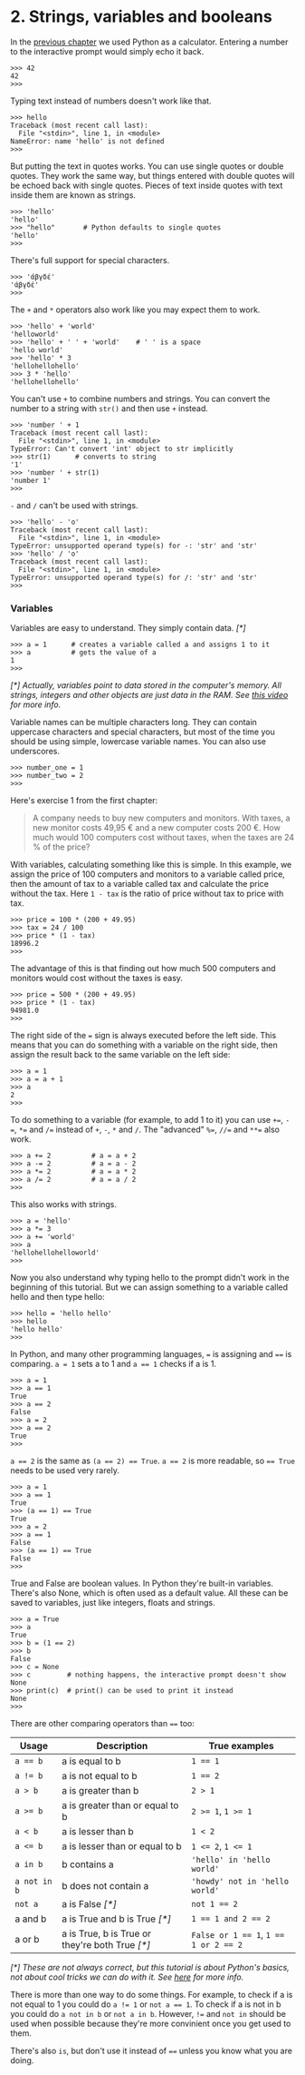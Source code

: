 # 2. Strings, variables and booleans

In the [previous chapter](1.html) we used Python as a calculator. Entering a number to the interactive prompt would simply echo it back.

    >>> 42
    42
    >>>

Typing text instead of numbers doesn't work like that.

    >>> hello
    Traceback (most recent call last):
      File "<stdin>", line 1, in <module>
    NameError: name 'hello' is not defined
    >>>

But putting the text in quotes works. You can use single quotes or double quotes. They work the same way, but things entered with double quotes will be echoed back with single quotes. Pieces of text inside quotes with text inside them are known as strings.

    >>> 'hello'
    'hello'
    >>> "hello"       # Python defaults to single quotes
    'hello'
    >>>

There's full support for special characters.

    >>> 'άβγδέ'
    'άβγδέ'
    >>>

The `+` and `*` operators also work like you may expect them to work.

    >>> 'hello' + 'world'
    'helloworld'
    >>> 'hello' + ' ' + 'world'    # ' ' is a space
    'hello world'
    >>> 'hello' * 3
    'hellohellohello'
    >>> 3 * 'hello'
    'hellohellohello'

You can't use `+` to combine numbers and strings. You can convert the number to a string with `str()` and then use `+` instead.

    >>> 'number ' + 1
    Traceback (most recent call last):
      File "<stdin>", line 1, in <module>
    TypeError: Can't convert 'int' object to str implicitly
    >>> str(1)      # converts to string
    '1'
    >>> 'number ' + str(1)
    'number 1'
    >>>

`-` and `/` can't be used with strings.

    >>> 'hello' - 'o'
    Traceback (most recent call last):
      File "<stdin>", line 1, in <module>
    TypeError: unsupported operand type(s) for -: 'str' and 'str'
    >>> 'hello' / 'o'
    Traceback (most recent call last):
      File "<stdin>", line 1, in <module>
    TypeError: unsupported operand type(s) for /: 'str' and 'str'
    >>>

### Variables

Variables are easy to understand. They simply contain data. _[*]_

    >>> a = 1      # creates a variable called a and assigns 1 to it
    >>> a          # gets the value of a
    1
    >>>

_[*] Actually, variables point to data stored in the computer's memory. All strings, integers and other objects are just data in the RAM. See [this video](https://www.youtube.com/watch?v=_AEJHKGk9ns) for more info._

Variable names can be multiple characters long. They can contain uppercase characters and special characters, but most of the time you should be using simple, lowercase variable names. You can also use underscores.

    >>> number_one = 1
    >>> number_two = 2
    >>>

Here's exercise 1 from the first chapter:

> A company needs to buy new computers and monitors. With taxes, a new monitor costs 49,95 € and a new computer costs 200 €. How much would 100 computers cost without taxes, when the taxes are 24 % of the price?

With variables, calculating something like this is simple. In this example, we assign the price of 100 computers and monitors to a variable called price, then the amount of tax to a variable called tax and calculate the price without the tax. Here `1 - tax` is the ratio of price without tax to price with tax.

    >>> price = 100 * (200 + 49.95)
    >>> tax = 24 / 100
    >>> price * (1 - tax)
    18996.2
    >>>

The advantage of this is that finding out how much 500 computers and monitors would cost without the taxes is easy.

    >>> price = 500 * (200 + 49.95)
    >>> price * (1 - tax)
    94981.0
    >>>

The right side of the `=` sign is always executed before the left side. This means that you can do something with a variable on the right side, then assign the result back to the same variable on the left side:

    >>> a = 1
    >>> a = a + 1
    >>> a
    2
    >>>

To do something to a variable (for example, to add 1 to it) you can use `+=`, `-=`, `*=` and `/=` instead of `+`, `-`, `*` and `/`. The "advanced" `%=`, `//=` and `**=` also work.

    >>> a += 2          # a = a + 2
    >>> a -= 2          # a = a - 2
    >>> a *= 2          # a = a * 2
    >>> a /= 2          # a = a / 2
    >>>

This also works with strings.

    >>> a = 'hello'
    >>> a *= 3
    >>> a += 'world'
    >>> a
    'hellohellohelloworld'
    >>>

Now you also understand why typing hello to the prompt didn't work in the beginning of this tutorial. But we can assign something to a variable called hello and then type hello:

    >>> hello = 'hello hello'
    >>> hello
    'hello hello'
    >>>

In Python, and many other programming languages, `=` is assigning and `==` is comparing. `a = 1` sets a to 1 and `a == 1` checks if a is 1.

    >>> a = 1
    >>> a == 1
    True
    >>> a == 2
    False
    >>> a = 2
    >>> a == 2
    True
    >>>

`a == 2` is the same as `(a == 2) == True`. `a == 2` is more readable, so `== True` needs to be used very rarely.

    >>> a = 1
    >>> a == 1
    True
    >>> (a == 1) == True
    True
    >>> a = 2
    >>> a == 1
    False
    >>> (a == 1) == True
    False
    >>>

True and False are boolean values. In Python they're built-in variables. There's also None, which is often used as a default value. All these can be saved to variables, just like integers, floats and strings.

    >>> a = True
    >>> a
    True
    >>> b = (1 == 2)
    >>> b
    False
    >>> c = None
    >>> c         # nothing happens, the interactive prompt doesn't show None
    >>> print(c)  # print() can be used to print it instead
    None
    >>>

There are other comparing operators than `==` too:

| Usage         | Description                                       | True examples                         |
|---------------|---------------------------------------------------|---------------------------------------|
| `a == b`      | a is equal to b                                   | `1 == 1`                              |
| `a != b`      | a is not equal to b                               | `1 == 2`                              |
| `a > b`       | a is greater than b                               | `2 > 1`                               |
| `a >= b`      | a is greater than or equal to b                   | `2 >= 1`, `1 >= 1`                    |
| `a < b`       | a is lesser than b                                | `1 < 2`                               |
| `a <= b`      | a is lesser than or equal to b                    | `1 <= 2`, `1 <= 1`                    |
| `a in b`      | b contains a                                      | `'hello' in 'hello world'`            |
| `a not in b`  | b does not contain a                              | `'howdy' not in 'hello world'`        |
| `not a`       | a is False _[*]_                                  | `not 1 == 2`                          |
| a and b       | a is True and b is True _[*]_                     | `1 == 1 and 2 == 2`                   |
| a or b        | a is True, b is True or they're both True _[*]_   | `False or 1 == 1`, `1 == 1 or 2 == 2` |

_[*] These are not always correct, but this tutorial is about Python's basics, not about cool tricks we can do with it. See [here](https://docs.python.org/3/library/stdtypes.html) for more info._

There is more than one way to do some things. For example, to check if a is not equal to 1 you could do `a != 1` or `not a == 1`. To check if a is not in b you could do `a not in b` or `not a in b`. However, `!=` and `not in` should be used when possible because they're more convinient once you get used to them.

There's also `is`, but don't use it instead of `==` unless you know what you are doing.
